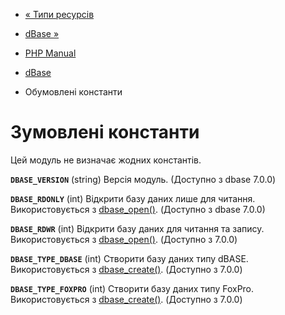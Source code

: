 - [« Типи ресурсів](dbase.resources.md)
- [dBase »](ref.dbase.md)

- [PHP Manual](index.md)
- [dBase](book.dbase.md)
- Обумовлені константи

# Зумовлені константи

Цей модуль не визначає жодних константів.

**`DBASE_VERSION`** (string)
Версія модуль. (Доступно з dbase 7.0.0)

**`DBASE_RDONLY`** (int)
Відкрити базу даних лише для читання. Використовується з
[dbase_open()](function.dbase-open.md). (Доступно з dbase 7.0.0)

**`DBASE_RDWR`** (int)
Відкрити базу даних для читання та запису. Використовується з
[dbase_open()](function.dbase-open.md). (Доступно з 7.0.0)

**`DBASE_TYPE_DBASE`** (int)
Створити базу даних типу dBASE. Використовується з
[dbase_create()](function.dbase-create.md). (Доступно з 7.0.0)

**`DBASE_TYPE_FOXPRO`** (int)
Створити базу даних типу FoxPro. Використовується з
[dbase_create()](function.dbase-create.md). (Доступно з 7.0.0)
